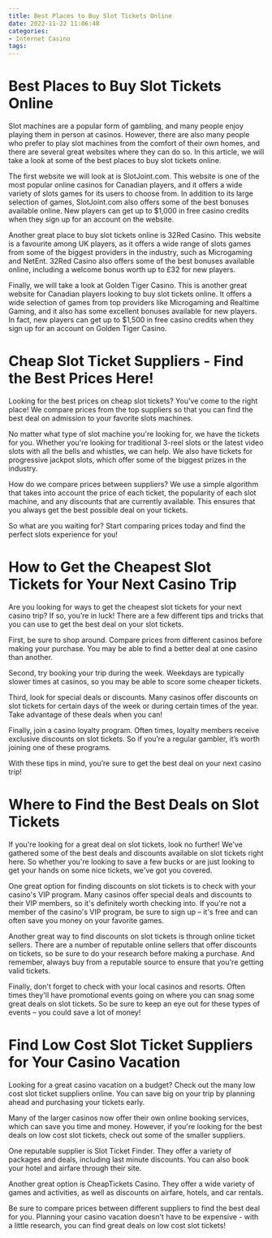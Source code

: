 ```yaml
---
title: Best Places to Buy Slot Tickets Online
date: 2022-11-22 11:06:48
categories:
- Internet Casino
tags:
---
```



#  Best Places to Buy Slot Tickets Online

Slot machines are a popular form of gambling, and many people enjoy playing them in person at casinos. However, there are also many people who prefer to play slot machines from the comfort of their own homes, and there are several great websites where they can do so. In this article, we will take a look at some of the best places to buy slot tickets online.

The first website we will look at is SlotJoint.com. This website is one of the most popular online casinos for Canadian players, and it offers a wide variety of slots games for its users to choose from. In addition to its large selection of games, SlotJoint.com also offers some of the best bonuses available online. New players can get up to $1,000 in free casino credits when they sign up for an account on the website.

Another great place to buy slot tickets online is 32Red Casino. This website is a favourite among UK players, as it offers a wide range of slots games from some of the biggest providers in the industry, such as Microgaming and NetEnt. 32Red Casino also offers some of the best bonuses available online, including a welcome bonus worth up to £32 for new players.

Finally, we will take a look at Golden Tiger Casino. This is another great website for Canadian players looking to buy slot tickets online. It offers a wide selection of games from top providers like Microgaming and Realtime Gaming, and it also has some excellent bonuses available for new players. In fact, new players can get up to $1,500 in free casino credits when they sign up for an account on Golden Tiger Casino.

#  Cheap Slot Ticket Suppliers - Find the Best Prices Here!

Looking for the best prices on cheap slot tickets? You've come to the right place! We compare prices from the top suppliers so that you can find the best deal on admission to your favorite slots machines.

No matter what type of slot machine you're looking for, we have the tickets for you. Whether you're looking for traditional 3-reel slots or the latest video slots with all the bells and whistles, we can help. We also have tickets for progressive jackpot slots, which offer some of the biggest prizes in the industry.

How do we compare prices between suppliers? We use a simple algorithm that takes into account the price of each ticket, the popularity of each slot machine, and any discounts that are currently available. This ensures that you always get the best possible deal on your tickets.

So what are you waiting for? Start comparing prices today and find the perfect slots experience for you!

#  How to Get the Cheapest Slot Tickets for Your Next Casino Trip 

Are you looking for ways to get the cheapest slot tickets for your next casino trip? If so, you’re in luck! There are a few different tips and tricks that you can use to get the best deal on your slot tickets.

First, be sure to shop around. Compare prices from different casinos before making your purchase. You may be able to find a better deal at one casino than another.

Second, try booking your trip during the week. Weekdays are typically slower times at casinos, so you may be able to score some cheaper tickets.

Third, look for special deals or discounts. Many casinos offer discounts on slot tickets for certain days of the week or during certain times of the year. Take advantage of these deals when you can!

Finally, join a casino loyalty program. Often times, loyalty members receive exclusive discounts on slot tickets. So if you’re a regular gambler, it’s worth joining one of these programs.

With these tips in mind, you’re sure to get the best deal on your next casino trip!

#  Where to Find the Best Deals on Slot Tickets 

If you're looking for a great deal on slot tickets, look no further! We've gathered some of the best deals and discounts available on slot tickets right here. So whether you're looking to save a few bucks or are just looking to get your hands on some nice tickets, we've got you covered.

One great option for finding discounts on slot tickets is to check with your casino's VIP program. Many casinos offer special deals and discounts to their VIP members, so it's definitely worth checking into. If you're not a member of the casino's VIP program, be sure to sign up – it's free and can often save you money on your favorite games.

Another great way to find discounts on slot tickets is through online ticket sellers. There are a number of reputable online sellers that offer discounts on tickets, so be sure to do your research before making a purchase. And remember, always buy from a reputable source to ensure that you're getting valid tickets.

Finally, don't forget to check with your local casinos and resorts. Often times they'll have promotional events going on where you can snag some great deals on slot tickets. So be sure to keep an eye out for these types of events – you could save a lot of money!

#  Find Low Cost Slot Ticket Suppliers for Your Casino Vacation

Looking for a great casino vacation on a budget? Check out the many low cost slot ticket suppliers online. You can save big on your trip by planning ahead and purchasing your tickets early.

Many of the larger casinos now offer their own online booking services, which can save you time and money. However, if you're looking for the best deals on low cost slot tickets, check out some of the smaller suppliers.

One reputable supplier is Slot Ticket Finder. They offer a variety of packages and deals, including last minute discounts. You can also book your hotel and airfare through their site.

Another great option is CheapTickets Casino. They offer a wide variety of games and activities, as well as discounts on airfare, hotels, and car rentals.

Be sure to compare prices between different suppliers to find the best deal for you. Planning your casino vacation doesn't have to be expensive - with a little research, you can find great deals on low cost slot tickets!